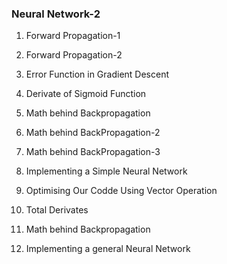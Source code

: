 ### Neural Network-2 ###

1. Forward Propagation-1

2. Forward Propagation-2

3. Error Function in Gradient Descent

4. Derivate of Sigmoid Function

5. Math behind Backpropagation

6. Math behind BackPropagation-2

7. Math behind BackPropagation-3

8. Implementing a Simple Neural Network

9. Optimising Our Codde Using Vector Operation

10. Total Derivates

11. Math behind Backpropagation

12. Implementing a general Neural Network


